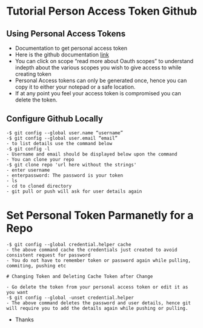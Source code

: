 # Tutorial Person Access Token Github

## Using Personal Access Tokens

- Documentation to get personal access token
- Here is the github documentation [link](https://docs.github.com/en/github/authenticating-to-github/keeping-your-account-and-data-secure/creating-a-personal-access-token)
- You can click on scope “read more about Oauth scopes” to understand indepth about the various scopes you wish to give access to while creating token
- Personal Access tokens can only be generated once, hence you can copy it to either your notepad or a safe location.
- If at any point you feel your access token is compromised you can delete the token.

## Configure Github Locally
```
-$ git config --global user.name “username”
-$ git config --global user.email “email”
- to list details use the command below
-$ git config -l
- Username and email should be displayed below upon the command
- You can clone your repo
-$ git clone repo 'url here without the strings'
- enter username
- enterpassword: The password is your token
- ls
- cd to cloned directory
- git pull or push will ask for user details again

```
# Set Personal Token Parmanetly for a Repo

```
-$ git config --global credential.helper cache
- the above command cache the credentials just created to avoid consistent request for password
- You do not have to remember token or password again while pulling, commiting, pushing etc

# Changing Token and Deleting Cache Token after Change

- Go delete the token from your personal access token or edit it as you want
-$ git config --global -unset credential.helper
- The above command deletes the password and user details, hence git will require you to add the details again while pushing or pulling.

```
- Thanks
